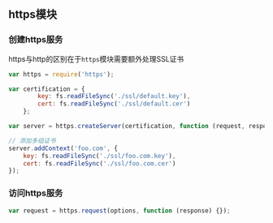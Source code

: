 ## https模块

### 创建https服务

https与http的区别在于`https`模块需要额外处理SSL证书

```js
var https = require('https');

var certification = {
        key: fs.readFileSync('./ssl/default.key'),
        cert: fs.readFileSync('./ssl/default.cer')
    };

var server = https.createServer(certification, function (request, response){});

// 添加多组证书
server.addContext('foo.com', {
    key: fs.readFileSync('./ssl/foo.com.key'),
    cert: fs.readFileSync('./ssl/foo.com.cer')
});
```

### 访问https服务

```js
var request = https.request(options, function (response) {});
```

